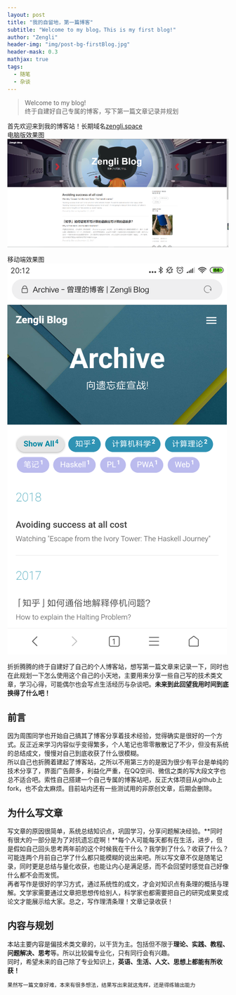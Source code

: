 ```yaml
---
layout: post
title: "我的自留地，第一篇博客"
subtitle: "Welcome to my blog，This is my first blog!"
author: "Zengli"
header-img: "img/post-bg-firstBlog.jpg"
header-mask: 0.3
mathjax: true
tags:
  - 随笔
  - 杂谈
---
```

> Welcome to my blog!  
> 终于自建好自己专属的博客，写下第一篇文章记录并规划

首先欢迎来到我的博客站！长期域名[zengli.space](https://zengli.space/)                     
电脑版效果图   
![](/img/in_post/firstBolg/pc_home.png)         
         
移动端效果图               
![](/img/in_post/firstBolg/mobile_home.png)

折折腾腾的终于自建好了自己的个人博客站，想写第一篇文章来记录一下，同时也在此规划一下怎么使用这个自己的小天地，主要用来分享一些自己写的技术类文章，学习心得，可能偶尔也会写点生活经历与杂谈吧。**未来到此回望我用时间到底换得了什么吧！**   

## 前言

因为周围同学也开始自己搞其了博客分享着技术经验，觉得确实是很好的一个方式。反正近来学习内容似乎变得繁多，个人笔记也零零散散记了不少，但没有系统的总结成文，慢慢对自己到底收获了什么很模糊。           
所以自己也折腾着建起了博客站，之所以不用第三方的是因为很少有平台是单纯的技术分享了，界面广告颇多，利益化严重，在QQ空间、微信之类的写大段文字也总不适合吧。索性自己搭建一个自己专属的博客站吧，反正大体项目从github上fork，也不会太麻烦。目前站内还有一些测试用的非原创文章，后期会删除。

## 为什么写文章

写文章的原因很简单，系统总结知识点，巩固学习，分享问题解决经验。**同时有很大的一部分是为了对抗遗忘症啊！**每个人可能每天都有在生活，进步，但是假如自己回头思考两年前的这个时候我在干什么？我学到了什么？收获了什么？可能连两个月前自己学了什么都只能模糊的说出来吧。所以写文章不仅是随笔记录，同时更是总结与量化收获，也能让内心是满足感，而不会回望时感觉自己好像什么都不会而发慌。            
再者写作是很好的学习方式，通过系统性的成文，才会对知识点有条理的概括与理解。文学家需要通过文章把思想传给别人，科学家也都需要把自己的研究成果变成论文才能展示给大家。总之，写作理清条理！文章记录收获！

## 内容与规划

本站主要内容是偏技术类文章的，以干货为主。包括但不限于**理论、实践、教程、问题解决、思考**等。所以比较偏专业化，只有同行会有兴趣。        
同时，希望未来的自己除了专业知识上，**英语、生活、人文、思想上都能有所收获！**

`果然写一篇文章好难，本来有很多想法，结果写出来就这鬼样，还是得练输出能力`
